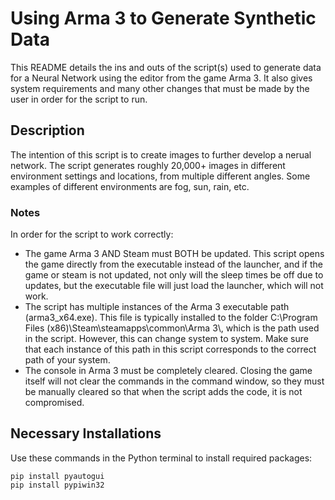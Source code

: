 # Using Arma 3 to Generate Synthetic Data

This README details the ins and outs of the script(s) used to generate data for a Neural Network using the editor from the game Arma 3. It also gives system requirements and many other changes that must be made by the user in order for the script to run.

## Description
The intention of this script is to create images to further develop a nerual network. 
The script generates roughly 20,000+ images in different environment settings and locations, from multiple different angles. Some examples of different environments are fog, sun, rain, etc.

### Notes
In order for the script to work correctly:
- The game Arma 3 AND Steam must BOTH be updated. This script opens the game directly from the executable instead of the launcher, and if the game or steam is not updated, not only will the sleep times be off due to updates, but the executable file will just load the launcher, which will not work.
- The script has multiple instances of the Arma 3 executable path (arma3_x64.exe). This file is typically installed to the folder C:\Program Files (x86)\Steam\steamapps\common\Arma 3\\, which is the path used in the script. However, this can change system to system. Make sure that each instance of this path in this script corresponds to the correct path of your system. 
- The console in Arma 3 must be completely cleared. Closing the game itself will not clear the commands in the command window, so they must be manually cleared so that when the script adds the code, it is not compromised.

## Necessary Installations
Use these commands in the Python terminal to install required packages:

```windows
pip install pyautogui
pip install pypiwin32
```

